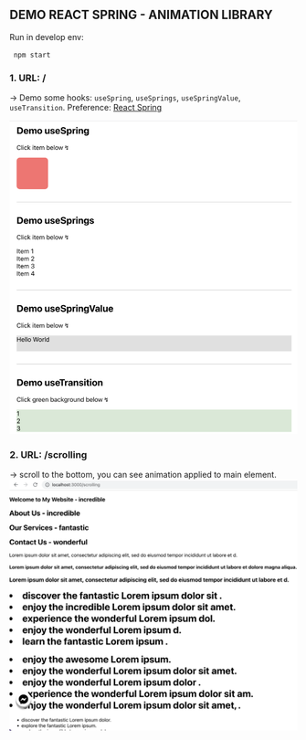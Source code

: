 ## DEMO REACT SPRING - ANIMATION LIBRARY

Run in develop env:

```
 npm start
```

### 1. URL: /

→ Demo some hooks: `useSpring`, `useSprings`, `useSpringValue`, `useTransition`.
Preference: [React Spring](https://www.react-spring.dev/docs/components/use-spring)

![](2023-04-10-10-52-53.png)

### 2. URL: /scrolling

→ scroll to the bottom, you can see animation applied to main element.
![](2023-04-10-10-53-57.png)
